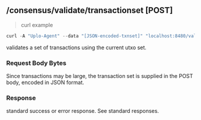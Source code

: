 ## /consensus/validate/transactionset [POST]
> curl example

```go
curl -A "Uplo-Agent" --data "[JSON-encoded-txnset]" "localhost:8480/validate/transactionset"
```

validates a set of transactions using the current utxo set.

### Request Body Bytes

Since transactions may be large, the transaction set is supplied in the POST
body, encoded in JSON format.

### Response

standard success or error response. See standard responses.